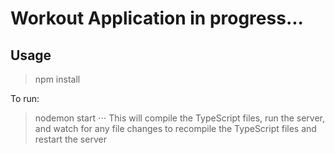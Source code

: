 # Workout Application in progress...

## Usage
> npm install

To run:
> nodemon start
⋅⋅⋅ This will compile the TypeScript files, run the server, and watch for any file changes to recompile the TypeScript files and restart the server
